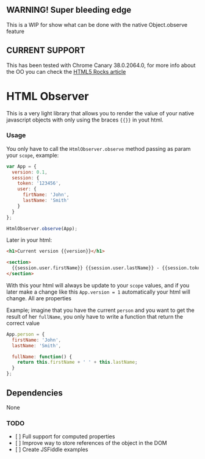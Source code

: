 ## WARNING! Super bleeding edge
This is a WIP for show what can be done with the native Object.observe feature

## CURRENT SUPPORT
This has been tested with Chrome Canary 38.0.2064.0, for more info about the OO you can check the [HTML5  Rocks article](http://www.html5rocks.com/en/tutorials/es7/observe/)


# HTML Observer

This is a very light library that allows you to render the value of your native javascript objects with only using the braces `{{}}` in yout html.

### Usage

You only have to call the `HtmlObserver.observe` method passing as param your `scope`, example:

```javascript
var App = {
  version: 0.1,
  session: {
    token: '123456',
    user: {
      firtName: 'John',
      lastName: 'Smith'
    }
  }
};

HtmlObserver.observe(App);
```

Later in your html:

```html
<h1>Current version {{version}}</h1>

<section>
  {{session.user.firstName}} {{session.user.lastName}} - {{session.token}}
</section>
```

With this your html will always be update to your `scope` values, and if you later make a change like this `App.version = 1` automatically your html will change.
All are properties

Example; imagine that you have the current `person` and you want to get the result of her `fullName`, you only have to write a  function that return the correct value

```javascript
App.person = {
  firstName: 'John',
  lastName: 'Smith',

  fullName: function() {
    return this.firstName + ' ' + this.lastName;
  }
};
```

## Dependencies
None
### TODO
- [ ] Full support for computed properties
- [ ] Improve way to store references of the object in the DOM
- [ ] Create JSFiddle examples